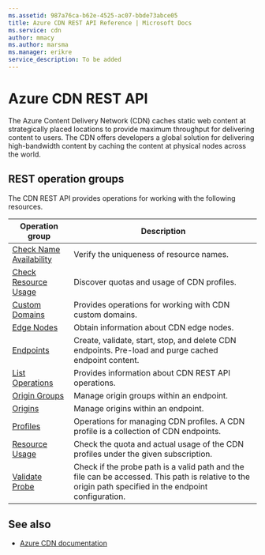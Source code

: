 ```yaml
---
ms.assetid: 987a76ca-b62e-4525-ac07-bbde73abce05
title: Azure CDN REST API Reference | Microsoft Docs
ms.service: cdn
author: mmacy
ms.author: marsma
ms.manager: erikre
service_description: To be added
---
```


# Azure CDN REST API

The Azure Content Delivery Network (CDN) caches static web content at strategically placed locations to provide maximum throughput for delivering content to users. The CDN offers developers a global solution for delivering high-bandwidth content by caching the content at physical nodes across the world.

## REST operation groups

The CDN REST API provides operations for working with the following resources.

| Operation group               | Description |
|-------------------------------|-------------|
| [Check Name Availability](xref:management.azure.com.cdn.checknameavailability) | Verify the uniqueness of resource names. |
| [Check Resource Usage](xref:management.azure.com.cdn.resourceusage) | Discover quotas and usage of CDN profiles. |
| [Custom Domains](xref:management.azure.com.cdn.customdomains) | Provides operations for working with CDN custom domains. |
| [Edge Nodes](xref:management.azure.com.cdn.edgenodes) | Obtain information about CDN edge nodes. |
| [Endpoints](xref:management.azure.com.cdn.endpoints) | Create, validate, start, stop, and delete CDN endpoints. Pre-load and purge cached endpoint content. |
| [List Operations](xref:management.azure.com.cdn.operations) | Provides information about CDN REST API operations. |
| [Origin Groups](/rest/api/cdn/origin-groups) | Manage origin groups within an endpoint. |
| [Origins](xref:management.azure.com.cdn.origins) | Manage origins within an endpoint. |
| [Profiles](xref:management.azure.com.cdn.profiles) | Operations for managing CDN profiles. A CDN profile is a collection of CDN endpoints. |
| [Resource Usage](/rest/api/cdn/resource-usage) | Check the quota and actual usage of the CDN profiles under the given subscription.|
| [Validate Probe](/rest/api/cdn/validate-probe) | Check if the probe path is a valid path and the file can be accessed. This path is relative to the origin path specified in the endpoint configuration. |


## See also

- [Azure CDN documentation](https://docs.microsoft.com/azure/cdn)
